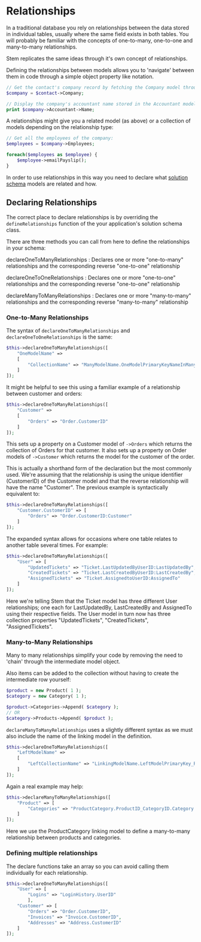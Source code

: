 Relationships
=============

In a traditional database you rely on relationships between the data stored in individual tables, usually
where the same field exists in both tables. You will probably be familiar with the concepts of one-to-many,
one-to-one and many-to-many relationships.

Stem replicates the same ideas through it's own concept of relationships.

Defining the relationships between models allows you to 'navigate' between them in code through a
simple object property like notation.

``` php
// Get the contact's company record by fetching the Company model through the relationship
$company = $contact->Company;

// Display the company's accountant name stored in the Accountant model.
print $company->Accountant->Name;
```

A relationships might give you a related model (as above) or a collection of models depending on the
relationship type:

``` php
// Get all the employees of the company:
$employees = $company->Employees;

foreach($employees as $employee) {
    $employee->emailPayslip();
}
```

In order to use relationships in this way you need to declare what [solution schema](models-and-schemas)
models are related and how.

## Declaring Relationships

The correct place to declare relationships is by overriding the `defineRelationships` function of the
your application's solution schema class.

There are three methods you can call from here to define the relationships in your schema:

declareOneToManyRelationships
:	Declares one or more "one-to-many" relationships and the corresponding reverse "one-to-one"
relationship

declareOneToOneRelationships
:	Declares one or more "one-to-one" relationships and the corresponding reverse "one-to-one"
relationship

declareManyToManyRelationships
:	Declares one or more "many-to-many" relationships and the corresponding reverse "many-to-many"
relationship

### One-to-Many Relationships

The syntax of `declareOneToManyRelationships` and `declareOneToOneRelationships` is the same:

~~~ php
$this->declareOneToManyRelationships([
	"OneModelName" =>
	[
		"CollectionName" => "ManyModelName.OneModelPrimaryKeyNameInManyModel"
	]
]);
~~~

It might be helpful to see this using a familiar example of a relationship between customer and orders:

~~~ php
$this->declareOneToManyRelationships([
	"Customer" =>
	[
		"Orders" => "Order.CustomerID"
	]
]);
~~~

This sets up a property on a Customer model of `->Orders` which returns the collection of Orders for
that customer. It also sets up a property on Order models of `->Customer` which returns the model
for the customer of the order.

This is actually a shorthand form of the declaration but the most commonly used. We're assuming that
the relationship is using the unique identifier (CustomerID) of the Customer model and that the reverse
relationship will have the name "Customer". The previous example is syntactically equivalent to:

~~~ php
$this->declareOneToManyRelationships([
	"Customer.CustomerID" => [
		"Orders" => "Order.CustomerID:Customer"
	]
]);
~~~

The expanded syntax allows for occasions where one table relates to another table several times. For example:

~~~ php
$this->declareOneToManyRelationships([
	"User" => [
		"UpdatedTickets" => "Ticket.LastUpdatedByUserID:LastUpdatedBy",
		"CreatedTickets" => "Ticket.LastCreatedByUserID:LastCreatedBy",
		"AssignedTickets" => "Ticket.AssignedtoUserID:AssignedTo"
	]
]);
~~~

Here we're telling Stem that the Ticket model has three different User relationships; one each for LastUpdatedBy,
LastCreatedBy and AssignedTo using their respective fields. The User model in turn now has three collection
properties "UpdatedTickets", "CreatedTickets", "AssignedTickets".

### Many-to-Many Relationships

Many to many relationships simplify your code by removing the need to 'chain' through the
intermediate model object.

Also items can be added to the collection without having to create the
intermediate row yourself:

~~~ php
$product = new Product( 1 );
$category = new Category( 1 );

$product->Categories->Append( $category );
// OR
$category->Products->Append( $product );
~~~

`declareManyToManyRelationships` uses a slightly different syntax as we must also include the name
of the linking model in the definition.

~~~ php
$this->declareOneToManyRelationships([
	"LeftModelName" =>
	[
		"LeftCollectionName" => "LinkingModelName.LeftModelPrimaryKey_RightModelPrimaryKey.RightModelName:RightCollectionName"
	]
]);
~~~

Again a real example may help:

~~~ php
$this->declareManyToManyRelationships([
	"Product" => [
		"Categories" => "ProductCategory.ProductID_CategoryID.Category:Products" ]
	]
]);
~~~

Here we use the ProductCategory linking model to define a many-to-many relationship between products and categories.

### Defining multiple relationships

The declare functions take an array so you can avoid calling them individually for each relationship.

~~~ php
$this->declareOneToManyRelationships([
    "User" => [
        "Logins" => "LoginHistory.UserID"
        ],
    "Customer" => [
        "Orders" => "Order.CustomerID",
        "Invoices" => "Invoice.CustomerID",
        "Addresses" => "Address.CustomerID"
    ]
]);
~~~

>